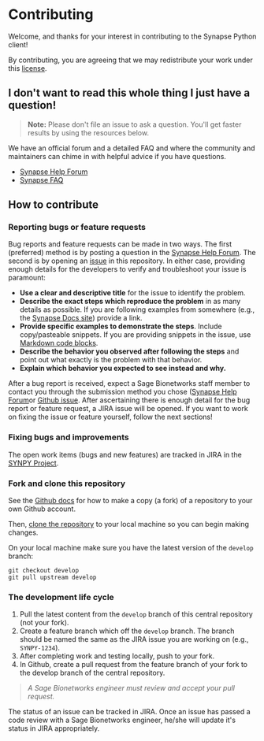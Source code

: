 # Contributing

Welcome, and thanks for your interest in contributing to the Synapse Python client!

By contributing, you are agreeing that we may redistribute your work under this [license](LICENSE.md).

## I don't want to read this whole thing I just have a question!

> **Note:** Please don't file an issue to ask a question. You'll get faster results by using the resources below.

We have an official forum and a detailed FAQ and where the community and maintainers can chime in with helpful advice if you have questions.

* [Synapse Help Forum](https://www.synapse.org/#!SynapseForum:default)
* [Synapse FAQ](http://docs.synapse.org/articles/faq.html)

## How to contribute

### Reporting bugs or feature requests

Bug reports and feature requests can be made in two ways. The first (preferred) method is by posting a question in the [Synapse Help Forum](https://www.synapse.org/#!SynapseForum:default). The second is by opening an [issue](https://github.com/Sage-Bionetworks/synapsePythonClient/issues) in this repository. In either case, providing enough details for the developers to verify and troubleshoot your issue is paramount:

* **Use a clear and descriptive title** for the issue to identify the problem.
* **Describe the exact steps which reproduce the problem** in as many details as possible. If you are following examples from somewhere (e.g., the [Synapse Docs site](http://docs.synapse.org)) provide a link.
* **Provide specific examples to demonstrate the steps**. Include copy/pasteable snippets. If you are providing snippets in the issue, use [Markdown code blocks](https://help.github.com/articles/markdown-basics/#multiple-lines).
* **Describe the behavior you observed after following the steps** and point out what exactly is the problem with that behavior.
* **Explain which behavior you expected to see instead and why.**

After a bug report is received, expect a Sage Bionetworks staff member to contact you through the submission method you chose ([Synapse Help Forum](https://www.synapse.org/#!SynapseForum:default)or [Github issue](https://github.com/Sage-Bionetworks/synapsePythonClient/issues). After ascertaining there is enough detail for the bug report or feature request, a JIRA issue will be opened. If you want to work on fixing the issue or feature yourself, follow the next sections!

### Fixing bugs and improvements

The open work items (bugs and new features) are tracked in JIRA in the [SYNPY Project](https://sagebionetworks.jira.com/projects/SYNPY/issues).

### Fork and clone this repository

See the [Github docs](https://help.github.com/articles/fork-a-repo/) for how to make a copy (a fork) of a repository to your own Github account.

Then, [clone the repository](https://help.github.com/articles/cloning-a-repository/) to your local machine so you can begin making changes.

On your local machine make sure you have the latest version of the `develop` branch:

```
git checkout develop
git pull upstream develop
```

### The development life cycle

1. Pull the latest content from the `develop` branch of this central repository (not your fork).
1. Create a feature branch which off the `develop` branch. The branch should be named the same as the JIRA issue you are working on (e.g., `SYNPY-1234`).
1. After completing work and testing locally, push to your fork.
1. In Github, create a pull request from the feature branch of your fork to the develop branch of the central repository.

> *A Sage Bionetworks engineer must review and accept your pull request.*

The status of an issue can be tracked in JIRA. Once an issue has passed a code review with a Sage Bionetworks engineer, he/she will update it's status in JIRA appropriately.
